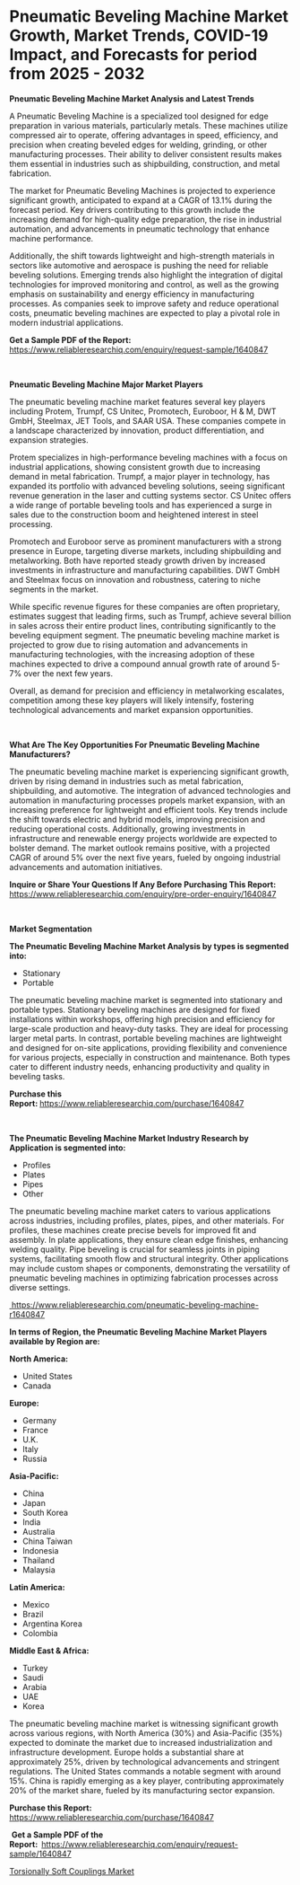 <p><h1>Pneumatic Beveling Machine Market Growth, Market Trends, COVID-19 Impact, and Forecasts for period from 2025 - 2032</h1></p><p><strong>Pneumatic Beveling Machine Market Analysis and Latest Trends</strong></p>
<p><p>A Pneumatic Beveling Machine is a specialized tool designed for edge preparation in various materials, particularly metals. These machines utilize compressed air to operate, offering advantages in speed, efficiency, and precision when creating beveled edges for welding, grinding, or other manufacturing processes. Their ability to deliver consistent results makes them essential in industries such as shipbuilding, construction, and metal fabrication.</p><p>The market for Pneumatic Beveling Machines is projected to experience significant growth, anticipated to expand at a CAGR of 13.1% during the forecast period. Key drivers contributing to this growth include the increasing demand for high-quality edge preparation, the rise in industrial automation, and advancements in pneumatic technology that enhance machine performance. </p><p>Additionally, the shift towards lightweight and high-strength materials in sectors like automotive and aerospace is pushing the need for reliable beveling solutions. Emerging trends also highlight the integration of digital technologies for improved monitoring and control, as well as the growing emphasis on sustainability and energy efficiency in manufacturing processes. As companies seek to improve safety and reduce operational costs, pneumatic beveling machines are expected to play a pivotal role in modern industrial applications.</p></p>
<p><strong>Get a Sample PDF of the Report:&nbsp;</strong> <a href="https://www.reliableresearchiq.com/enquiry/request-sample/1640847?utm_campaign=3282&utm_medium=2&utm_source=Github&utm_content=ia&utm_term=08042025&utm_id=pneumatic-beveling-machine">https://www.reliableresearchiq.com/enquiry/request-sample/1640847</a></p>
<p>&nbsp;</p>
<p><strong>Pneumatic Beveling Machine Major Market Players</strong></p>
<p><p>The pneumatic beveling machine market features several key players including Protem, Trumpf, CS Unitec, Promotech, Euroboor, H & M, DWT GmbH, Steelmax, JET Tools, and SAAR USA. These companies compete in a landscape characterized by innovation, product differentiation, and expansion strategies.</p><p>Protem specializes in high-performance beveling machines with a focus on industrial applications, showing consistent growth due to increasing demand in metal fabrication. Trumpf, a major player in technology, has expanded its portfolio with advanced beveling solutions, seeing significant revenue generation in the laser and cutting systems sector. CS Unitec offers a wide range of portable beveling tools and has experienced a surge in sales due to the construction boom and heightened interest in steel processing.</p><p>Promotech and Euroboor serve as prominent manufacturers with a strong presence in Europe, targeting diverse markets, including shipbuilding and metalworking. Both have reported steady growth driven by increased investments in infrastructure and manufacturing capabilities. DWT GmbH and Steelmax focus on innovation and robustness, catering to niche segments in the market.</p><p>While specific revenue figures for these companies are often proprietary, estimates suggest that leading firms, such as Trumpf, achieve several billion in sales across their entire product lines, contributing significantly to the beveling equipment segment. The pneumatic beveling machine market is projected to grow due to rising automation and advancements in manufacturing technologies, with the increasing adoption of these machines expected to drive a compound annual growth rate of around 5-7% over the next few years.</p><p>Overall, as demand for precision and efficiency in metalworking escalates, competition among these key players will likely intensify, fostering technological advancements and market expansion opportunities.</p></p>
<p>&nbsp;</p>
<p><strong>What Are The Key Opportunities For Pneumatic Beveling Machine Manufacturers?</strong></p>
<p><p>The pneumatic beveling machine market is experiencing significant growth, driven by rising demand in industries such as metal fabrication, shipbuilding, and automotive. The integration of advanced technologies and automation in manufacturing processes propels market expansion, with an increasing preference for lightweight and efficient tools. Key trends include the shift towards electric and hybrid models, improving precision and reducing operational costs. Additionally, growing investments in infrastructure and renewable energy projects worldwide are expected to bolster demand. The market outlook remains positive, with a projected CAGR of around 5% over the next five years, fueled by ongoing industrial advancements and automation initiatives.</p></p>
<p><strong>Inquire or Share Your Questions If Any Before Purchasing This Report:</strong> <a href="https://www.reliableresearchiq.com/enquiry/pre-order-enquiry/1640847?utm_campaign=3282&utm_medium=2&utm_source=Github&utm_content=ia&utm_term=08042025&utm_id=pneumatic-beveling-machine">https://www.reliableresearchiq.com/enquiry/pre-order-enquiry/1640847</a></p>
<p>&nbsp;</p>
<p><strong>Market Segmentation</strong></p>
<p><strong>The Pneumatic Beveling Machine Market Analysis by types is segmented into:</strong></p>
<p><ul><li>Stationary</li><li>Portable</li></ul></p>
<p><p>The pneumatic beveling machine market is segmented into stationary and portable types. Stationary beveling machines are designed for fixed installations within workshops, offering high precision and efficiency for large-scale production and heavy-duty tasks. They are ideal for processing larger metal parts. In contrast, portable beveling machines are lightweight and designed for on-site applications, providing flexibility and convenience for various projects, especially in construction and maintenance. Both types cater to different industry needs, enhancing productivity and quality in beveling tasks.</p></p>
<p><strong>Purchase this Report:&nbsp;</strong><a href="https://www.reliableresearchiq.com/purchase/1640847?utm_campaign=3282&utm_medium=2&utm_source=Github&utm_content=ia&utm_term=08042025&utm_id=pneumatic-beveling-machine">https://www.reliableresearchiq.com/purchase/1640847</a></p>
<p>&nbsp;</p>
<p><strong>The Pneumatic Beveling Machine Market Industry Research by Application is segmented into:</strong></p>
<p><ul><li>Profiles</li><li>Plates</li><li>Pipes</li><li>Other</li></ul></p>
<p><p>The pneumatic beveling machine market caters to various applications across industries, including profiles, plates, pipes, and other materials. For profiles, these machines create precise bevels for improved fit and assembly. In plate applications, they ensure clean edge finishes, enhancing welding quality. Pipe beveling is crucial for seamless joints in piping systems, facilitating smooth flow and structural integrity. Other applications may include custom shapes or components, demonstrating the versatility of pneumatic beveling machines in optimizing fabrication processes across diverse settings.</p></p>
<p><a href="https://www.reliableresearchiq.com/pneumatic-beveling-machine-r1640847?utm_campaign=3282&utm_medium=2&utm_source=Github&utm_content=ia&utm_term=08042025&utm_id=pneumatic-beveling-machine">&nbsp;https://www.reliableresearchiq.com/pneumatic-beveling-machine-r1640847</a></p>
<p><strong>In terms of Region, the Pneumatic Beveling Machine Market Players available by Region are:</strong></p>
<p>
    <p> <strong> North America: </strong>
        <ul>
            <li>United States</li>
            <li>Canada</li>
        </ul>
        </p> 
    <p> <strong> Europe: </strong>
        <ul>
            <li>Germany</li>
            <li>France</li>
            <li>U.K.</li>
            <li>Italy</li>
            <li>Russia</li>
        </ul>
        </p> 
    <p> <strong> Asia-Pacific: </strong>
        <ul>
            <li>China</li>
            <li>Japan</li>
            <li>South Korea</li>
            <li>India</li>
            <li>Australia</li>
            <li>China Taiwan</li>
            <li>Indonesia</li>
            <li>Thailand</li>
            <li>Malaysia</li>
        </ul>
        </p> 
    <p> <strong> Latin America: </strong>
        <ul>
            <li>Mexico</li>
            <li>Brazil</li>
            <li>Argentina Korea</li>
            <li>Colombia</li>
        </ul>
        </p> 
    <p> <strong> Middle East & Africa: </strong>
        <ul>
            <li>Turkey</li>
            <li>Saudi</li>
            <li>Arabia</li>
            <li>UAE</li>
            <li>Korea</li>
        </ul>
    </p>
    </p>
<p><p>The pneumatic beveling machine market is witnessing significant growth across various regions, with North America (30%) and Asia-Pacific (35%) expected to dominate the market due to increased industrialization and infrastructure development. Europe holds a substantial share at approximately 25%, driven by technological advancements and stringent regulations. The United States commands a notable segment with around 15%. China is rapidly emerging as a key player, contributing approximately 20% of the market share, fueled by its manufacturing sector expansion.</p></p>
<p><strong>Purchase this Report: </strong><a href="https://www.reliableresearchiq.com/purchase/1640847?utm_campaign=3282&utm_medium=2&utm_source=Github&utm_content=ia&utm_term=08042025&utm_id=pneumatic-beveling-machine">https://www.reliableresearchiq.com/purchase/1640847</a></p>
<p>&nbsp;<strong>Get a Sample PDF of the Report:&nbsp;&nbsp;</strong><a href="https://www.reliableresearchiq.com/enquiry/request-sample/1640847?utm_campaign=3282&utm_medium=2&utm_source=Github&utm_content=ia&utm_term=08042025&utm_id=pneumatic-beveling-machine">https://www.reliableresearchiq.com/enquiry/request-sample/1640847</a></p>
<p><strong></strong></p>
<p><p><a href="https://github.com/hunanuzmez/Market-Research-Report-List-1/blob/main/torsionally-soft-couplings-market.md?utm_campaign=3282&utm_medium=2&utm_source=Github&utm_content=ia&utm_term=08042025&utm_id=pneumatic-beveling-machine">Torsionally Soft Couplings Market</a></p></p>